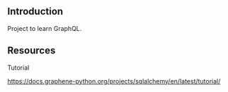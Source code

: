 ## Introduction

Project to learn GraphQL.

## Resources

Tutorial

<https://docs.graphene-python.org/projects/sqlalchemy/en/latest/tutorial/>

